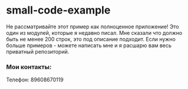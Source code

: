 # small-code-example
Не рассматривайте этот пример как полноценное приложение! 
Это один из модулей, которые я недавно писал.
Мне сказали что должно быть не менее 200 строк, это под описание подходит.
Если нужно больше примеров - можете написать мне и я расшарю вам весь приватный репозиторий.  
### Мои контакты:  
Телефон: 89608670119

